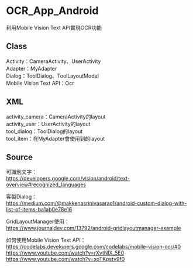 OCR_App_Android
===
利用Mobile Vision Text API實現OCR功能

Class
---
Activity：CameraActivity、UserActivity\
Adapter：MyAdapter\
Dialog：ToolDialog、ToolLayoutModel\
Mobile Vision Text API：Ocr

XML
---
activity_camera：CameraActivity的layout\
activity_user：UserActivity的layout\
tool_dialog：ToolDialog的layout\
tool_item：在MyAdapter會使用到的layout


Source
---
可識別文字：\
https://developers.google.com/vision/android/text-overview#recognized_languages

客製Dialog：\
https://medium.com/@makkenasrinivasarao1/android-custom-dialog-with-list-of-items-ba1ab0e78e16

GridLayoutManager使用：\
https://www.journaldev.com/13792/android-gridlayoutmanager-example

如何使用Mobile Vision Text API：\
https://codelabs.developers.google.com/codelabs/mobile-vision-ocr/#0 \
https://www.youtube.com/watch?v=rXvtNlX_5E0 \
https://www.youtube.com/watch?v=xoTKpstv9f0
